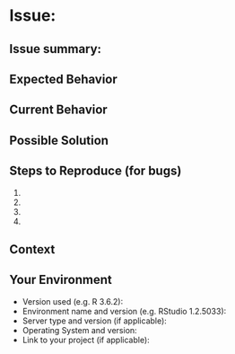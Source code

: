 <!-- This issue template is from: https://www.talater.com/open-source-templates/#/page/98 -->
# Issue:
<!--- Name your issue -->

## Issue summary:
<!--- Provide a general summary of the issue in the field above -->

## Expected Behavior
<!--- Tell us what should happen -->

## Current Behavior
<!--- Tell us what actually happens instead of the expected behavior -->

## Possible Solution
<!--- Not obligatory, but suggest a fix/reason for the bug, -->
<!--- or ideas how to implement the addition or change -->

## Steps to Reproduce (for bugs)
<!--- Provide a link to a live example, or an unambiguous set of steps to -->
<!--- reproduce this bug. Include code to reproduce, if relevant -->
<!--- You may include a reprex if you wish: https://github.com/tidyverse/reprex -->
1.
2.
3.
4.

## Context
<!--- How has this issue affected you? What are you trying to accomplish? -->
<!--- Providing context helps us come up with a solution that is most useful in the real world -->

## Your Environment
<!--- Include as many relevant details about the environment you experienced the bug in -->
* Version used (e.g. R 3.6.2): 
* Environment name and version (e.g. RStudio 1.2.5033):
* Server type and version (if applicable):
* Operating System and version:
* Link to your project (if applicable):
